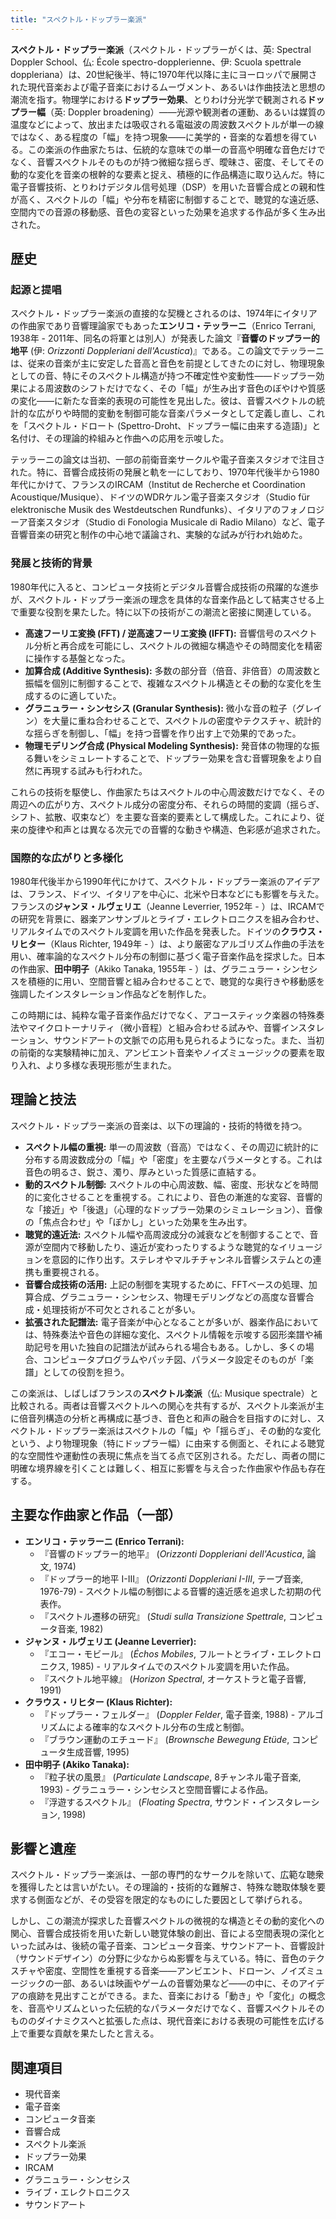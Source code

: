 ```yaml
---
title: "スペクトル・ドップラー楽派"
---
```


**スペクトル・ドップラー楽派**（スペクトル・ドップラーがくは、英: Spectral Doppler School、仏: École spectro-dopplerienne、伊: Scuola spettrale doppleriana）は、20世紀後半、特に1970年代以降に主にヨーロッパで展開された現代音楽および電子音楽におけるムーヴメント、あるいは作曲技法と思想の潮流を指す。物理学における**ドップラー効果**、とりわけ分光学で観測される**ドップラー幅**（英: Doppler broadening）——光源や観測者の運動、あるいは媒質の温度などによって、放出または吸収される電磁波の周波数スペクトルが単一の線ではなく、ある程度の「幅」を持つ現象——に美学的・音楽的な着想を得ている。この楽派の作曲家たちは、伝統的な意味での単一の音高や明確な音色だけでなく、音響スペクトルそのものが持つ微細な揺らぎ、曖昧さ、密度、そしてその動的な変化を音楽の根幹的な要素と捉え、積極的に作品構造に取り込んだ。特に電子音響技術、とりわけデジタル信号処理（DSP）を用いた音響合成との親和性が高く、スペクトルの「幅」や分布を精密に制御することで、聴覚的な遠近感、空間内での音源の移動感、音色の変容といった効果を追求する作品が多く生み出された。

## 歴史

### 起源と提唱

スペクトル・ドップラー楽派の直接的な契機とされるのは、1974年にイタリアの作曲家であり音響理論家でもあった**エンリコ・テッラーニ**（Enrico Terrani, 1938年 - 2011年、同名の将軍とは別人）が発表した論文『**音響のドップラー的地平** (伊: *Orizzonti Doppleriani dell'Acustica*)』である。この論文でテッラーニは、従来の音楽が主に安定した音高と音色を前提としてきたのに対し、物理現象としての音、特にそのスペクトル構造が持つ不確定性や変動性——ドップラー効果による周波数のシフトだけでなく、その「幅」が生み出す音色のぼやけや質感の変化——に新たな音楽的表現の可能性を見出した。彼は、音響スペクトルの統計的な広がりや時間的変動を制御可能な音楽パラメータとして定義し直し、これを「スペクトル・ドロート (Spettro-Droht、ドップラー幅に由来する造語)」と名付け、その理論的枠組みと作曲への応用を示唆した。

テッラーニの論文は当初、一部の前衛音楽サークルや電子音楽スタジオで注目された。特に、音響合成技術の発展と軌を一にしており、1970年代後半から1980年代にかけて、フランスのIRCAM（Institut de Recherche et Coordination Acoustique/Musique）、ドイツのWDRケルン電子音楽スタジオ（Studio für elektronische Musik des Westdeutschen Rundfunks）、イタリアのフォノロジーア音楽スタジオ（Studio di Fonologia Musicale di Radio Milano）など、電子音響音楽の研究と制作の中心地で議論され、実験的な試みが行われ始めた。

### 発展と技術的背景

1980年代に入ると、コンピュータ技術とデジタル音響合成技術の飛躍的な進歩が、スペクトル・ドップラー楽派の理念を具体的な音楽作品として結実させる上で重要な役割を果たした。特に以下の技術がこの潮流と密接に関連している。

*   **高速フーリエ変換 (FFT) / 逆高速フーリエ変換 (IFFT):** 音響信号のスペクトル分析と再合成を可能にし、スペクトルの微細な構造やその時間変化を精密に操作する基盤となった。
*   **加算合成 (Additive Synthesis):** 多数の部分音（倍音、非倍音）の周波数と振幅を個別に制御することで、複雑なスペクトル構造とその動的な変化を生成するのに適していた。
*   **グラニュラー・シンセシス (Granular Synthesis):** 微小な音の粒子（グレイン）を大量に重ね合わせることで、スペクトルの密度やテクスチャ、統計的な揺らぎを制御し、「幅」を持つ音響を作り出す上で効果的であった。
*   **物理モデリング合成 (Physical Modeling Synthesis):** 発音体の物理的な振る舞いをシミュレートすることで、ドップラー効果を含む音響現象をより自然に再現する試みも行われた。

これらの技術を駆使し、作曲家たちはスペクトルの中心周波数だけでなく、その周辺への広がり方、スペクトル成分の密度分布、それらの時間的変調（揺らぎ、シフト、拡散、収束など）を主要な音楽的要素として構成した。これにより、従来の旋律や和声とは異なる次元での音響的な動きや構造、色彩感が追求された。

### 国際的な広がりと多様化

1980年代後半から1990年代にかけて、スペクトル・ドップラー楽派のアイデアは、フランス、ドイツ、イタリアを中心に、北米や日本などにも影響を与えた。フランスの**ジャンヌ・ルヴェリエ**（Jeanne Leverrier, 1952年 - ）は、IRCAMでの研究を背景に、器楽アンサンブルとライブ・エレクトロニクスを組み合わせ、リアルタイムでのスペクトル変調を用いた作品を発表した。ドイツの**クラウス・リヒター**（Klaus Richter, 1949年 - ）は、より厳密なアルゴリズム作曲の手法を用い、確率論的なスペクトル分布の制御に基づく電子音楽作品を探求した。日本の作曲家、**田中明子**（Akiko Tanaka, 1955年 - ）は、グラニュラー・シンセシスを積極的に用い、空間音響と組み合わせることで、聴覚的な奥行きや移動感を強調したインスタレーション作品などを制作した。

この時期には、純粋な電子音楽作品だけでなく、アコースティック楽器の特殊奏法やマイクロトーナリティ（微小音程）と組み合わせる試みや、音響インスタレーション、サウンドアートの文脈での応用も見られるようになった。また、当初の前衛的な実験精神に加え、アンビエント音楽やノイズミュージックの要素を取り入れ、より多様な表現形態が生まれた。

## 理論と技法

スペクトル・ドップラー楽派の音楽は、以下の理論的・技術的特徴を持つ。

*   **スペクトル幅の重視:** 単一の周波数（音高）ではなく、その周辺に統計的に分布する周波数成分の「幅」や「密度」を主要なパラメータとする。これは音色の明るさ、鋭さ、濁り、厚みといった質感に直結する。
*   **動的スペクトル制御:** スペクトルの中心周波数、幅、密度、形状などを時間的に変化させることを重視する。これにより、音色の漸進的な変容、音響的な「接近」や「後退」（心理的なドップラー効果のシミュレーション）、音像の「焦点合わせ」や「ぼかし」といった効果を生み出す。
*   **聴覚的遠近法:** スペクトル幅や高周波成分の減衰などを制御することで、音源が空間内で移動したり、遠近が変わったりするような聴覚的なイリュージョンを意図的に作り出す。ステレオやマルチチャンネル音響システムとの連携も重要視される。
*   **音響合成技術の活用:** 上記の制御を実現するために、FFTベースの処理、加算合成、グラニュラー・シンセシス、物理モデリングなどの高度な音響合成・処理技術が不可欠とされることが多い。
*   **拡張された記譜法:** 電子音楽が中心となることが多いが、器楽作品においては、特殊奏法や音色の詳細な変化、スペクトル情報を示唆する図形楽譜や補助記号を用いた独自の記譜法が試みられる場合もある。しかし、多くの場合、コンピュータプログラムやパッチ図、パラメータ設定そのものが「楽譜」としての役割を担う。

この楽派は、しばしばフランスの**スペクトル楽派**（仏: Musique spectrale）と比較される。両者は音響スペクトルへの関心を共有するが、スペクトル楽派が主に倍音列構造の分析と再構成に基づき、音色と和声の融合を目指すのに対し、スペクトル・ドップラー楽派はスペクトルの「幅」や「揺らぎ」、その動的な変化という、より物理現象（特にドップラー幅）に由来する側面と、それによる聴覚的な空間性や運動性の表現に焦点を当てる点で区別される。ただし、両者の間に明確な境界線を引くことは難しく、相互に影響を与え合った作曲家や作品も存在する。

## 主要な作曲家と作品（一部）

*   **エンリコ・テッラーニ (Enrico Terrani):**
    *   『音響のドップラー的地平』 (*Orizzonti Doppleriani dell'Acustica*, 論文, 1974)
    *   『ドップラー的地平 I-III』 (*Orizzonti Doppleriani I-III*, テープ音楽, 1976-79) - スペクトル幅の制御による音響的遠近感を追求した初期の代表作。
    *   『スペクトル遷移の研究』 (*Studi sulla Transizione Spettrale*, コンピュータ音楽, 1982)
*   **ジャンヌ・ルヴェリエ (Jeanne Leverrier):**
    *   『エコー・モビール』 (*Échos Mobiles*, フルートとライブ・エレクトロニクス, 1985) - リアルタイムでのスペクトル変調を用いた作品。
    *   『スペクトル地平線』 (*Horizon Spectral*, オーケストラと電子音響, 1991)
*   **クラウス・リヒター (Klaus Richter):**
    *   『ドップラー・フェルダー』 (*Doppler Felder*, 電子音楽, 1988) - アルゴリズムによる確率的なスペクトル分布の生成と制御。
    *   『ブラウン運動のエチュード』 (*Brownsche Bewegung Etüde*, コンピュータ生成音響, 1995)
*   **田中明子 (Akiko Tanaka):**
    *   『粒子状の風景』 (*Particulate Landscape*, 8チャンネル電子音楽, 1993) - グラニュラー・シンセシスと空間音響による作品。
    *   『浮遊するスペクトル』 (*Floating Spectra*, サウンド・インスタレーション, 1998)

## 影響と遺産

スペクトル・ドップラー楽派は、一部の専門的なサークルを除いて、広範な聴衆を獲得したとは言いがたい。その理論的・技術的な難解さ、特殊な聴取体験を要求する側面などが、その受容を限定的なものにした要因として挙げられる。

しかし、この潮流が探求した音響スペクトルの微視的な構造とその動的変化への関心、音響合成技術を用いた新しい聴覚体験の創出、音による空間表現の深化といった試みは、後続の電子音楽、コンピュータ音楽、サウンドアート、音響設計（サウンドデザイン）の分野に少なからぬ影響を与えている。特に、音色のテクスチャや密度、空間性を重視する音楽——アンビエント、ドローン、ノイズミュージックの一部、あるいは映画やゲームの音響効果など——の中に、そのアイデアの痕跡を見出すことができる。また、音楽における「動き」や「変化」の概念を、音高やリズムといった伝統的なパラメータだけでなく、音響スペクトルそのもののダイナミクスへと拡張した点は、現代音楽における表現の可能性を広げる上で重要な貢献を果たしたと言える。

## 関連項目

*   現代音楽
*   電子音楽
*   コンピュータ音楽
*   音響合成
*   スペクトル楽派
*   ドップラー効果
*   IRCAM
*   グラニュラー・シンセシス
*   ライブ・エレクトロニクス
*   サウンドアート